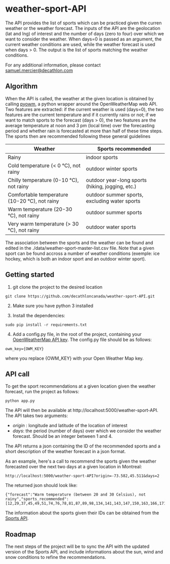 # weather-sport-API
The API provides the list of sports which can be practiced given the curren weather or the weather forecast. The inputs of the API are the geolocation (lat and lng) of interest and the number of days (zero to four) over which we want to consider the weather. When days=0 is passed as an argument, the current weather conditions are used, while the weather forecast is used when days > 0. The output is the list of sports matching the weather conditions. 

For any additional information, please contact samuel.mercier@decathlon.com

## Algorithm
When the API is called, the weather at the given location is obtained by calling [pyowm](https://github.com/csparpa/pyowm), a python wrapper around the OpenWeatherMap web API. Two features are extracted: if the current weather is used (days=0), the two features are the current temperature and if it currently rains or not; if we want to match sports to the forecast (days > 0), the two features are the average temperature at noon and 3 pm (local time) over the forecasting period and whether rain is forecasted at more than half of these time steps. The sports then are recommended following these general guidelines

| Weather | Sports recommended |
| ------------- |-------------|
| Rainy  | indoor sports |
| Cold temperature (< 0 °C), not rainy | outdoor winter sports |
| Chilly temperature (0-10 °C), not rainy | outdoor year-long sports (hiking, jogging, etc.)|
| Comfortable temperature (10-20 °C), not rainy | outdoor summer sports, excluding water sports |
| Warm temperature (20-30 °C), not rainy | outdoor summer sports |
| Very warm temperature (> 30 °C), not rainy | outdoor water sports |

The association between the sports and the weather can be found and edited in the ./data/weather-sport-master-list.csv file. Note that a given sport can be found accross a number of weather conditions (exemple: ice hockey, which is both an indoor sport and an outdoor winter sport).

## Getting started
1. git clone the project to the desired location
```
git clone https://github.com/decathloncanada/weather-sport-API.git
```

2. Make sure you have python 3 installed

3. Install the dependencies:
```
sudo pip install -r requirements.txt
```

4. Add a config.py file, in the root of the project, containing your [OpenWeatherMap API key](https://openweathermap.org/appid). The config.py file should be as follows:
```
owm_key={OWM_KEY}
```
where you replace {OWM_KEY} with your Open Weather Map key.

## API call
To get the sport recommendations at a given location given the weather forecast, run the project as follows:
```
python app.py
```
The API will then be available at http://localhost:5000/weather-sport-API. The API takes two arguments:
  - *origin* : longitude and latitude of the location of interest
  - *days*: the period (number of days) over which we consider the weather forecast. Should be an integer between 1 and 4.
  
The API returns a json containing the ID of the recommended sports and a short description of the weather forecast in a json format.

As an example, here's a call to recommend the sports given the weather forecasted over the next two days at a given location in Montreal:
```
http://localhost:5000/weather-sport-API?origin=-73.582,45.511&days=2
```

The returned json should look like:
```
{"forecast":"Warm temperature (between 20 and 30 Celsius), not rainy","sports_recommended":[12,29,37,45,49,51,74,76,78,81,87,89,98,134,141,143,147,150,163,166,171,178,180,182,186,219,224,280,281,282,283,284,285,286,287,288,289,292,294,296,298,305,306,308,309,310,311,312,318,319,320,321,322,323,324,328,329,330,331,389,392,395,404,409,449,461,466,471,473,487,490]}
```
The information about the sports given their IDs can be obtained from the [Sports API](https://developers.decathlon.com/sportplaces/#sports).

## Roadmap
The next steps of the project will be to sync the API with the updated version of the Sports API, and include informations about the sun, wind and snow conditions to refine the recommendations.
